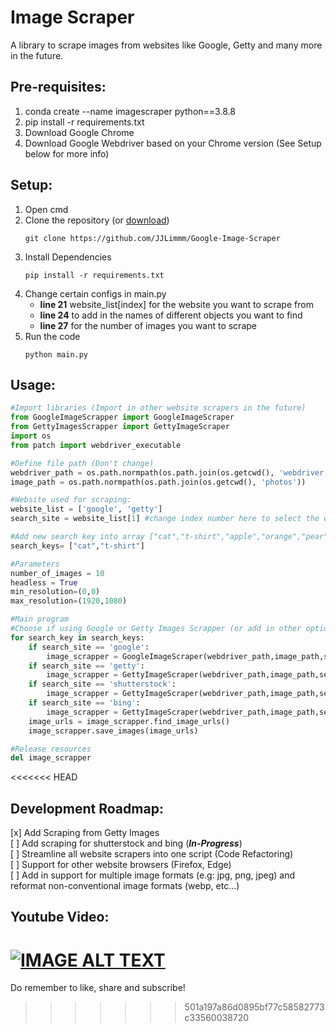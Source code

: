 # Image Scraper
A library to scrape images from websites like Google, Getty and many more in the future.

## Pre-requisites:
1. conda create --name imagescraper python==3.8.8
2. pip install -r requirements.txt
3. Download Google Chrome 
4. Download Google Webdriver based on your Chrome version (See Setup below for more info)

## Setup:
1. Open cmd
2. Clone the repository (or [download](https://github.com/JJLimmm/Google-Image-Scraper/archive/refs/heads/master.zip))
    ```
    git clone https://github.com/JJLimmm/Google-Image-Scraper
    ```
3. Install Dependencies
    ```
    pip install -r requirements.txt
    ```
4. Change certain configs in main.py
    - **line 21** website_list[index] for the website you want to scrape from
    - **line 24** to add in the names of different objects you want to find
    - **line 27** for the number of images you want to scrape
5. Run the code
    ```
    python main.py
    ```

## Usage:
```python
#Import libraries (Import in other website scrapers in the future)
from GoogleImageScrapper import GoogleImageScraper
from GettyImagesScrapper import GettyImageScraper
import os
from patch import webdriver_executable

#Define file path (Don't change)
webdriver_path = os.path.normpath(os.path.join(os.getcwd(), 'webdriver', webdriver_executable()))
image_path = os.path.normpath(os.path.join(os.getcwd(), 'photos'))

#Website used for scraping: 
website_list = ['google', 'getty']
search_site = website_list[1] #change index number here to select the website you are using

#Add new search key into array ["cat","t-shirt","apple","orange","pear","fish"]
search_keys= ["cat","t-shirt"]

#Parameters
number_of_images = 10
headless = True
min_resolution=(0,0)
max_resolution=(1920,1080)

#Main program
#Choose if using Google or Getty Images Scrapper (or add in other options next time)
for search_key in search_keys:
    if search_site == 'google':
        image_scrapper = GoogleImageScraper(webdriver_path,image_path,search_key,number_of_images,headless,min_resolution,max_resolution)
    if search_site == 'getty':
        image_scrapper = GettyImageScraper(webdriver_path,image_path,search_key,number_of_images,headless,min_resolution,max_resolution)
    if search_site == 'shutterstock':
        image_scrapper = GettyImageScraper(webdriver_path,image_path,search_key,number_of_images,headless,min_resolution,max_resolution)
    if search_site == 'bing':
        image_scrapper = GettyImageScraper(webdriver_path,image_path,search_key,number_of_images,headless,min_resolution,max_resolution)
    image_urls = image_scrapper.find_image_urls()
    image_scrapper.save_images(image_urls)

#Release resources    
del image_scrapper

```

<<<<<<< HEAD
## Development Roadmap:  
[x] Add Scraping from Getty Images  
[ ] Add scraping for shutterstock and bing (**_In-Progress_**)  
[ ] Streamline all website scrapers into one script (Code Refactoring)  
[ ] Support for other website browsers (Firefox, Edge)  
[ ] Add in support for multiple image formats (e.g: jpg, png, jpeg) and reformat non-conventional image formats (webp, etc...)  

## Youtube Video:
[![IMAGE ALT TEXT](https://github.com/ohyicong/Google-Image-Scraper/blob/master/youtube_thumbnail.PNG)](https://youtu.be/QZn_ZxpsIw4 "Google Image Scraper")
=======
Do remember to like, share and subscribe!
>>>>>>> 501a197a86d0895bf77c58582773c33560038720
